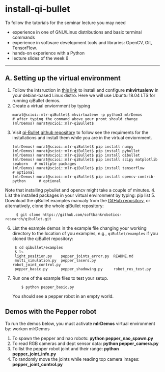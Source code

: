 # install-qi-bullet
To follow the tutorials for the seminar lecture you may need
* experience in one of GNU/Linux distributions and basic terminal commands
* experience in software development tools and libraries: OpenCV, Git, TensorFlow.
* hands-on experience with a Python
* lecture slides of the week 6

----
## A. Setting up the virtual environment
1. Follow the intsruction in [this link](https://virtualenvwrapper.readthedocs.io/en/latest/index.html) to install and configure **mkvirtualenv** in your debian-based Linux distro. Here we will use Ubuntu 18.04 LTS for running qiBullet demos.
2. Create a virtual enviornment by typing 
    ```shell
    murat@scioi::mlr-qiBullet$ mkvirtualenv -p python3 mlrDemos
    # after typing the command above your promt should change
    (mlrDemos) murat@scioi::mlr-qiBullet$ 
    ```
3. Visit [qi-Bullet github repository](https://github.com/softbankrobotics-research/qibullet) to follow see the requiments for the installations and install them while you are in the virtual enviornment.
    ```shell
    (mlrDemos) murat@scioi::mlr-qiBullet$ pip install numpy
    (mlrDemos) murat@scioi::mlr-qiBullet$ pip install pybullet
    (mlrDemos) murat@scioi::mlr-qiBullet$ pip install qibullet
    (mlrDemos) murat@scioi::mlr-qiBullet$ pip install scipy matplotlib seaborn   # multiple packages 
    (mlrDemos) murat@scioi::mlr-qiBullet$ pip install tensorflow                 # optional
    (mlrDemos) murat@scioi::mlr-qiBullet$ pip install opencv-contrib-python      # optional
    ```
Note that installing pybullet and opencv might take a couple of minutes. 
4. List the installed packages in your virtual environment by typing: pip list
5. Download the qiBullet examples manualy from the [GitHub repository](https://github.com/softbankrobotics-research/qibullet/tree/master/examples), or alternatively, clone the whole qiBullet repository:  

         $ git clone https://github.com/softbankrobotics-research/qibullet.git
6. List the example demos in the example file changing your working directory to the location of you examples, e.g., `qiBullet/examples` if you cloned the qiBullet repository:

        $ cd qibullet/examples
        $ ls
        light_position.py    pepper_joints_error.py  README.md
        multi_simulation.py  pepper_lasers.py        robot_joint_control.py
        pepper_basic.py      pepper_shadowing.py     robot_ros_test.py
7.  Run one of the example files to test your setup. 
    ```shell
        $ python pepper_basic.py 
    ```
    You should see a pepper robot in an empty world. 
    
## Demos with the Pepper robot
To run the demos below, you must activate **mlrDemos** virtual environment by: workon mlrDemos
1. To spawn the pepper and nao robots: **python pepper_nao_spawn.py**
2. To read RGB cameras and dept sensor data: **python pepper_camera.py**
3. To list the pepper robot joint and their range: **python pepper_joint_info.py**
4. To randomly move the joints while reading top camera images: **pepper_joint_control.py**